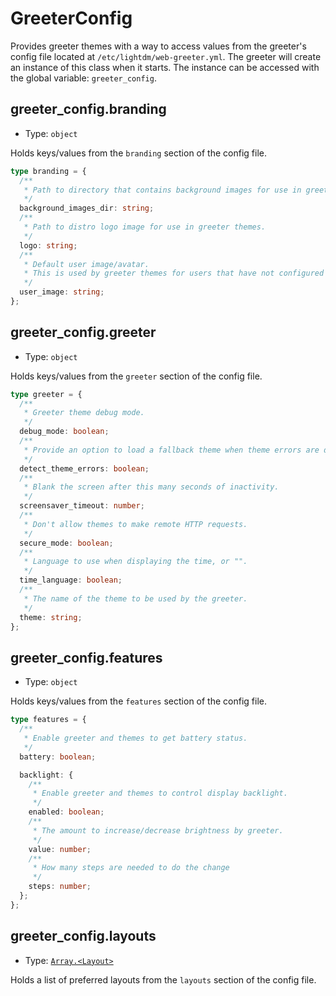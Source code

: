 # GreeterConfig

Provides greeter themes with a way to access values from the greeter's config
file located at `/etc/lightdm/web-greeter.yml`. The greeter will create an
instance of this class when it starts. The instance can be accessed with the
global variable: `greeter_config`.

## greeter_config.branding <ReadOnly />

- Type: `object`

Holds keys/values from the `branding` section of the config file.

```ts
type branding = {
  /**
   * Path to directory that contains background images for use in greeter themes.
   */
  background_images_dir: string;
  /**
   * Path to distro logo image for use in greeter themes.
   */
  logo: string;
  /**
   * Default user image/avatar.
   * This is used by greeter themes for users that have not configured a `.face` image.
   */
  user_image: string;
};
```

## greeter_config.greeter <ReadOnly />

- Type: `object`

Holds keys/values from the `greeter` section of the config file.

```ts
type greeter = {
  /**
   * Greeter theme debug mode.
   */
  debug_mode: boolean;
  /**
   * Provide an option to load a fallback theme when theme errors are detected.
   */
  detect_theme_errors: boolean;
  /**
   * Blank the screen after this many seconds of inactivity.
   */
  screensaver_timeout: number;
  /**
   * Don't allow themes to make remote HTTP requests.
   */
  secure_mode: boolean;
  /**
   * Language to use when displaying the time, or "".
   */
  time_language: boolean;
  /**
   * The name of the theme to be used by the greeter.
   */
  theme: string;
};
```

## greeter_config.features <ReadOnly />

- Type: `object`

Holds keys/values from the `features` section of the config file.

```ts
type features = {
  /**
   * Enable greeter and themes to get battery status.
   */
  battery: boolean;

  backlight: {
    /**
     * Enable greeter and themes to control display backlight.
     */
    enabled: boolean;
    /**
     * The amount to increase/decrease brightness by greeter.
     */
    value: number;
    /**
     * How many steps are needed to do the change
     */
    steps: number;
  };
};
```

## greeter_config.layouts <ReadOnly />

- Type: [`Array.<Layout>`](Layout)

Holds a list of preferred layouts from the `layouts` section of the config file.
